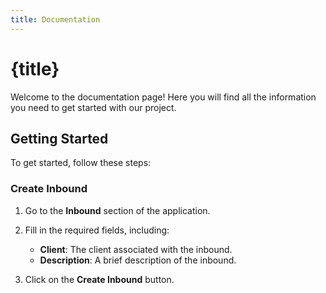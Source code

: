 ```yaml
---
title: Documentation
---
```


# {title}

Welcome to the documentation page! Here you will find all the information you need to get started with our project.

## Getting Started

To get started, follow these steps:

### Create Inbound

1. Go to the **Inbound** section of the application.

2. Fill in the required fields, including:
   - **Client**: The client associated with the inbound.
   - **Description**: A brief description of the inbound.
3. Click on the **Create Inbound** button.
